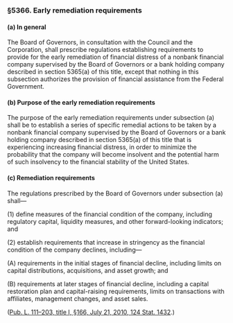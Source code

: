 ### §5366. Early remediation requirements ###

[]()

#### (a) In general ####

The Board of Governors, in consultation with the Council and the Corporation, shall prescribe regulations establishing requirements to provide for the early remediation of financial distress of a nonbank financial company supervised by the Board of Governors or a bank holding company described in section 5365(a) of this title, except that nothing in this subsection authorizes the provision of financial assistance from the Federal Government.

[]()

#### (b) Purpose of the early remediation requirements ####

The purpose of the early remediation requirements under subsection (a) shall be to establish a series of specific remedial actions to be taken by a nonbank financial company supervised by the Board of Governors or a bank holding company described in section 5365(a) of this title that is experiencing increasing financial distress, in order to minimize the probability that the company will become insolvent and the potential harm of such insolvency to the financial stability of the United States.

[]()

#### (c) Remediation requirements ####

The regulations prescribed by the Board of Governors under subsection (a) shall—

[]()

(1) define measures of the financial condition of the company, including regulatory capital, liquidity measures, and other forward-looking indicators; and

[]()

(2) establish requirements that increase in stringency as the financial condition of the company declines, including—

[]()

(A) requirements in the initial stages of financial decline, including limits on capital distributions, acquisitions, and asset growth; and

[]()

(B) requirements at later stages of financial decline, including a capital restoration plan and capital-raising requirements, limits on transactions with affiliates, management changes, and asset sales.

([Pub. L. 111–203, title I, §166, July 21, 2010, 124 Stat. 1432](/statviewer.htm?volume=124&page=1432).)
